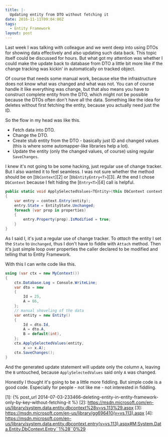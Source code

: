 ```yaml
---
title: |-
  Updating entity from DTO without fetching it
date: 2016-11-11T09:04:00Z
tags:
  - Entity Framework
layout: post
---
```

Last week I was talking with colleague and we went deep into using DTOs for showing data effectively and also updating such data back. This topic itself could be discussed for hours. But what got my attention was whether I could make the update back to database from DTO a little bit more like if the change tracking was kickin' in automatically on tracked object.

<!-- excerpt -->

Of course that needs some manual work, because else the infrastructure does not know what was changed and what was not. You can of course handle it like everything was change, but that also means you have to construct complete entity from the DTO, which might not be possible because the DTOs often don't have all the data. Something like the idea for deletes without first fetching the entity, because you actually need just the ID.

So the flow in my head was like this.

* Fetch data into DTO.
* Change the DTO.
* Create stub entity from the DTO - basically just ID and changed values (this is where some automapper-like libraries help a lot).
* Update the entity (only the changed values, of course) using regular `SaveChanges`.

I knew it's not going to be some hacking, just regular use of change tracker. But I also wanted it to feel seamless. I was not sure whether the method should be on [`DbContext`][2] or [`DbEntityEntry<T>`][3]. At the end I chose `DbContext` because I felt hiding the [`Entry<T>`][4] call is helpful.

```csharp
public static void ApplySelectedValues<TEntity>(this DbContext context, TEntity entity, params Expression<Func<TEntity, object>>[] properties) where TEntity : class
{
	var entry = context.Entry(entity);
	entry.State = EntityState.Unchanged;
	foreach (var prop in properties)
	{
		entry.Property(prop).IsModified = true;
	}
}
```

As I said I, it's just a regular use of change tracker. To _attach_ the entity I set the `State` to `Unchanged`, thus I don't have to fiddle with `Attach` method. Then it's just simple loop over properties the caller declared to be modified and telling that to Entity Framework.

With this I can write code like this.

```csharp
using (var ctx = new MyContext())
{
	ctx.Database.Log = Console.WriteLine;
	var dto = new
	{
		Id = 25,
		A = 66,
	};
	// manual shoveling of the data
	var entity = new Entity()
	{
		Id = dto.Id,
		A = dto.A,
		B = default(int),
	};
	ctx.ApplySelectedValues(entity,
		x => x.A);
	ctx.SaveChanges();
}
```

And the generated update statement will update only the column `A`, leaving the `B` untouched, because `ApplySelectedValues` said only `A` was changed.

Honestly I thought it's going to be a little more fiddling. But simple code is a good code. Especially for people - not like me - not interested in fiddling.

[1]: {% post_url 2014-07-03-233466-deleting-entity-in-entity-framework-only-by-key-without-fetching-it %}
[2]: https://msdn.microsoft.com/en-us/library/system.data.entity.dbcontext%28v=vs.113%29.aspx
[3]: https://msdn.microsoft.com/en-us/library/gg696410(v=vs.113).aspx
[4]: https://msdn.microsoft.com/en-us/library/system.data.entity.dbcontext.entry(v=vs.113).aspx#M:System.Data.Entity.DbContext.Entry``1%28``0%29 